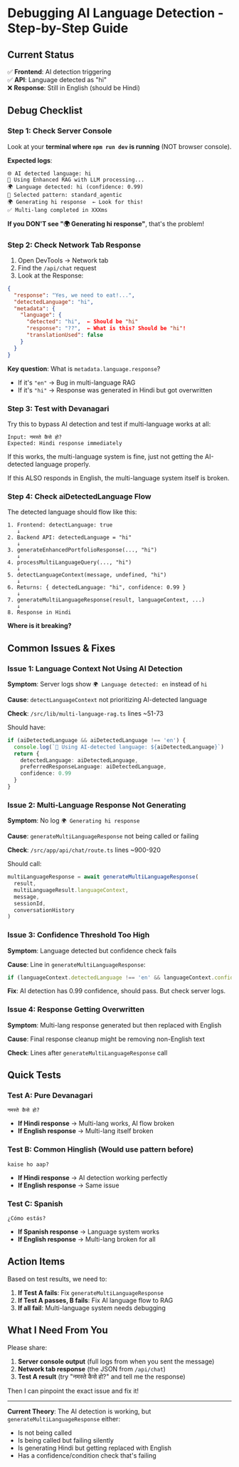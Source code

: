 # Debugging AI Language Detection - Step-by-Step Guide

## Current Status

✅ **Frontend**: AI detection triggering  
✅ **API**: Language detected as "hi"  
❌ **Response**: Still in English (should be Hindi)

## Debug Checklist

###  Step 1: Check Server Console

Look at your **terminal where `npm run dev` is running** (NOT browser console).

**Expected logs**:
```
🌐 AI detected language: hi
🚀 Using Enhanced RAG with LLM processing...
🌍 Language detected: hi (confidence: 0.99)
🎯 Selected pattern: standard_agentic
🌍 Generating hi response  ← Look for this!
✅ Multi-lang completed in XXXms
```

**If you DON'T see "🌍 Generating hi response"**, that's the problem!

### Step 2: Check Network Tab Response

1. Open DevTools → Network tab
2. Find the `/api/chat` request
3. Look at the Response:

```json
{
  "response": "Yes, we need to eat!...",
  "detectedLanguage": "hi",
  "metadata": {
    "language": {
      "detected": "hi",  ← Should be "hi"
      "response": "??",  ← What is this? Should be "hi"!
      "translationUsed": false
    }
  }
}
```

**Key question**: What is `metadata.language.response`?
- If it's `"en"` → Bug in multi-language RAG
- If it's `"hi"` → Response was generated in Hindi but got overwritten

### Step 3: Test with Devanagari

Try this to bypass AI detection and test if multi-language works at all:

```
Input: नमस्ते कैसे हो?
Expected: Hindi response immediately
```

If this works, the multi-language system is fine, just not getting the AI-detected language properly.

If this ALSO responds in English, the multi-language system itself is broken.

### Step 4: Check aiDetectedLanguage Flow

The detected language should flow like this:

```
1. Frontend: detectLanguage: true
   ↓
2. Backend API: detectedLanguage = "hi"
   ↓
3. generateEnhancedPortfolioResponse(..., "hi")
   ↓
4. processMultiLanguageQuery(..., "hi")
   ↓
5. detectLanguageContext(message, undefined, "hi")
   ↓
6. Returns: { detectedLanguage: "hi", confidence: 0.99 }
   ↓
7. generateMultiLanguageResponse(result, languageContext, ...)
   ↓
8. Response in Hindi
```

**Where is it breaking?**

## Common Issues & Fixes

### Issue 1: Language Context Not Using AI Detection

**Symptom**: Server logs show `🌍 Language detected: en` instead of `hi`

**Cause**: `detectLanguageContext` not prioritizing AI-detected language

**Check**: `/src/lib/multi-language-rag.ts` lines ~51-73

Should have:
```typescript
if (aiDetectedLanguage && aiDetectedLanguage !== 'en') {
  console.log(`🤖 Using AI-detected language: ${aiDetectedLanguage}`)
  return {
    detectedLanguage: aiDetectedLanguage,
    preferredResponseLanguage: aiDetectedLanguage,
    confidence: 0.99
  }
}
```

### Issue 2: Multi-Language Response Not Generating

**Symptom**: No log `🌍 Generating hi response`

**Cause**: `generateMultiLanguageResponse` not being called or failing

**Check**: `/src/app/api/chat/route.ts` lines ~900-920

Should call:
```typescript
multiLanguageResponse = await generateMultiLanguageResponse(
  result,
  multiLanguageResult.languageContext,
  message,
  sessionId,
  conversationHistory
)
```

### Issue 3: Confidence Threshold Too High

**Symptom**: Language detected but confidence check fails

**Cause**: Line in `generateMultiLanguageResponse`:
```typescript
if (languageContext.detectedLanguage !== 'en' && languageContext.confidence > 0.7)
```

**Fix**: AI detection has 0.99 confidence, should pass. But check server logs.

### Issue 4: Response Getting Overwritten

**Symptom**: Multi-lang response generated but then replaced with English

**Cause**: Final response cleanup might be removing non-English text

**Check**: Lines after `generateMultiLanguageResponse` call

## Quick Tests

### Test A: Pure Devanagari
```
नमस्ते कैसे हो?
```
- **If Hindi response** → Multi-lang works, AI flow broken  
- **If English response** → Multi-lang itself broken

### Test B: Common Hinglish (Would use pattern before)
```
kaise ho aap?
```
- **If Hindi response** → AI detection working perfectly
- **If English response** → Same issue

### Test C: Spanish
```
¿Cómo estás?
```
- **If Spanish response** → Language system works
- **If English response** → Multi-lang broken for all

## Action Items

Based on test results, we need to:

1. **If Test A fails**: Fix `generateMultiLanguageResponse` 
2. **If Test A passes, B fails**: Fix AI language flow to RAG
3. **If all fail**: Multi-language system needs debugging

## What I Need From You

Please share:

1. **Server console output** (full logs from when you sent the message)
2. **Network tab response** (the JSON from `/api/chat`)
3. **Test A result** (try "नमस्ते कैसे हो?" and tell me the response)

Then I can pinpoint the exact issue and fix it!

---

**Current Theory**: The AI detection is working, but `generateMultiLanguageResponse` either:
- Is not being called
- Is being called but failing silently
- Is generating Hindi but getting replaced with English
- Has a confidence/condition check that's failing

